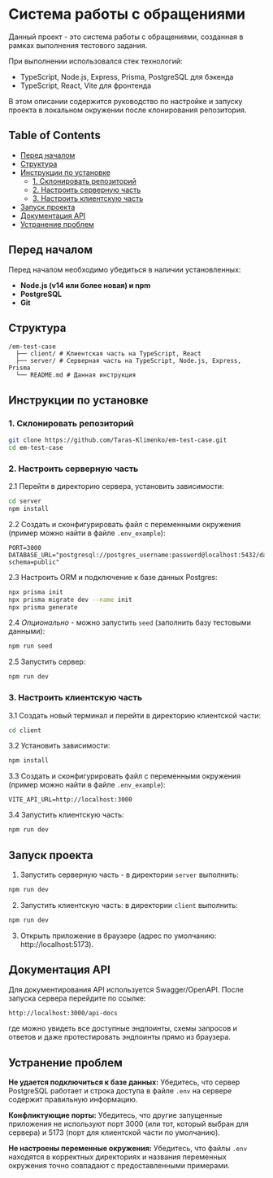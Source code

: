 # Система работы с обращениями

Данный проект - это система работы с обращениями, созданная в рамках выполнения тестового задания.

При выполнении использовался стек технологий:

- TypeScript, Node.js, Express, Prisma, PostgreSQL для бэкенда
- TypeScript, React, Vite для фронтенда

В этом описании содержится руководство по настройке и запуску проекта в локальном окружении после клонирования репозитория.

## Table of Contents

- [Перед началом](#перед-началом)
- [Структура](#структура)
- [Инструкции по установке](#инструкции-по-установке)
  - [1. Склонировать репозиторий](#1-склонировать-репозиторий)
  - [2. Настроить серверную часть](#2-настроить-серверную-часть)
  - [3. Настроить клиентскую часть](#3-настроить-клиентскую-часть)
- [Запуск проекта](#запуск-проекта)
- [Документация API](#документация-API)
- [Устранение проблем](#устранение-проблем)

## Перед началом

Перед началом необходимо убедиться в наличии установленных:

- **Node.js (v14 или более новая) и npm**
- **PostgreSQL**
- **Git**

## Структура

```
/em-test-case
  ├── client/ # Клиентская часть на TypeScript, React
  ├── server/ # Серверная часть на TypeScript, Node.js, Express, Prisma
  └── README.md # Данная инструкция
```

## Инструкции по установке

### 1. Склонировать репозиторий

```bash
git clone https://github.com/Taras-Klimenko/em-test-case.git
cd em-test-case
```

### 2. Настроить серверную часть

2.1 Перейти в директорию сервера, установить зависимости:

```bash
cd server
npm install
```

2.2 Создать и сконфигурировать файл с переменными окружения (пример можно найти в файле `.env_example`):

```env
PORT=3000
DATABASE_URL="postgresql://postgres_username:password@localhost:5432/database_name?schema=public"
```

2.3 Настроить ORM и подключение к базе данных Postgres:

```bash
npx prisma init
npx prisma migrate dev --name init
npx prisma generate
```

2.4 _Опционально_ - можно запустить `seed` (заполнить базу тестовыми данными):

```bash
npm run seed
```

2.5 Запустить сервер:

```bash
npm run dev
```

### 3. Настроить клиентскую часть

3.1 Создать новый терминал и перейти в директорию клиентской части:

```bash
cd client
```

3.2 Установить зависимости:

```bash
npm install
```

3.3 Создать и сконфигурировать файл с переменными окружения (пример можно найти в файле `.env_example`):

```env
VITE_API_URL=http://localhost:3000
```

3.4 Запустить клиентскую часть:

```bash
npm run dev
```

## Запуск проекта

1. Запустить серверную часть - в директории `server` выполнить:

```bash
npm run dev
```

2. Запустить клиентскую часть: в директории `client` выполнить:

```bash
npm run dev
```

3. Открыть приложение в браузере (адрес по умолчанию: http://localhost:5173).

## Документация API

Для документирования API используется Swagger/OpenAPI. После запуска сервера перейдите по ссылке:

```bash
http://localhost:3000/api-docs
```

где можно увидеть все доступные эндпоинты, схемы запросов и ответов и даже протестировать эндпоинты прямо из браузера.

## Устранение проблем

**Не удается подключиться к базе данных:**
Убедитесь, что сервер PostgreSQL работает и строка доступа в файле `.env` на сервере содержит правильную информацию.

**Конфликтующие порты:**
Убедитесь, что другие запущенные приложения не используют порт 3000 (или тот, который выбран для сервера) и 5173 (порт для клиентской части по умолчанию).

**Не настроены переменные окружения:**
Убедитесь, что файлы `.env` находятся в корректных директориях и названия переменных окружения точно совпадают с предоставленными примерами.

